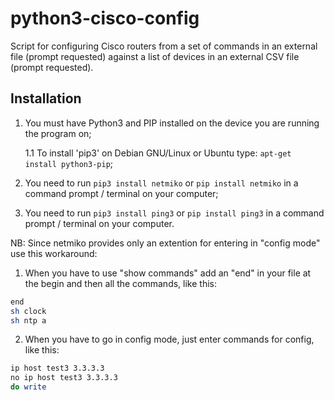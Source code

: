 # python3-cisco-config

Script for configuring Cisco routers from a set of commands in an external file (prompt requested) against a list of devices in an external CSV file (prompt requested). 

## Installation

1. You must have Python3 and PIP installed on the device you are running the program on;

    1.1 To install 'pip3' on Debian GNU/Linux or Ubuntu type: `apt-get install python3-pip`;
3. You need to run `pip3 install netmiko` or `pip install netmiko` in a command prompt / terminal on your computer;
4. You need to run `pip3 install ping3` or `pip install ping3` in a command prompt / terminal on your computer.

NB: Since netmiko provides only an extention for entering in "config mode" use this workaround: 
1) When you have to use "show commands" add an "end" in your file at the begin and then all the commands, like this: 
  ```sh
end
sh clock
sh ntp a
  ```
2) When you have to go in config mode, just enter commands for config, like this:
  ```sh
ip host test3 3.3.3.3
no ip host test3 3.3.3.3
do write
  ```
